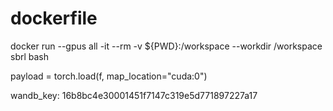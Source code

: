 # dockerfile

docker run --gpus all -it --rm -v ${PWD}:/workspace --workdir /workspace sbrl bash   


payload = torch.load(f, map_location="cuda:0")


wandb_key: 16b8bc4e30001451f7147c319e5d771897227a17
